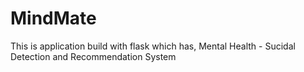 # MindMate
This is application build with flask which has, Mental Health - Sucidal Detection and Recommendation System
